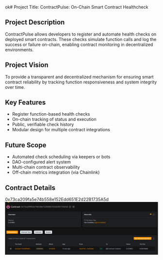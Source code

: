 ok# Project Title: ContractPulse: On-Chain Smart Contract Healthcheck 

## Project Description

ContractPulse  allows developers to register and automate health checks on deployed smart contracts. These checks simulate function calls and log the success or failure on-chain, enabling contract monitoring in decentralized environments.

## Project Vision 

To provide a transparent and decentralized mechanism for ensuring smart contract reliability by tracking function responsiveness and system integrity over time.

## Key Features

- Register function-based health checks
- On-chain tracking of status and execution
- Public, verifiable check history
- Modular design for multiple contract  integrations

## Future Scope

- Automated check scheduling via keepers or bots
- DAO-configured alert system
- Multi-chain contract observability 
- Off-chain metrics integration (via Chainlink)

## Contract Details
0x73ca209fa5e74b558e152Edd651E2d22B1735A5d
![alt text](image.png)
